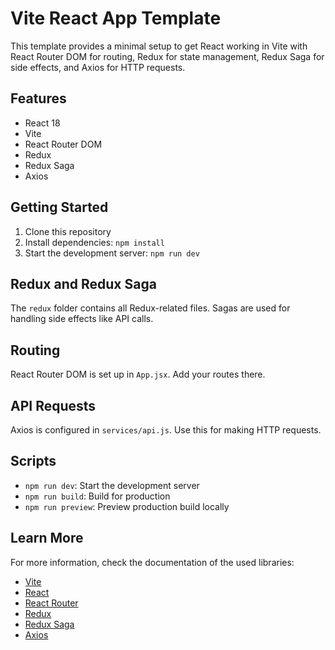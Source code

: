 # Vite React App Template

This template provides a minimal setup to get React working in Vite with React Router DOM for routing, Redux for state management, Redux Saga for side effects, and Axios for HTTP requests.

## Features

- React 18
- Vite
- React Router DOM
- Redux
- Redux Saga
- Axios

## Getting Started

1. Clone this repository
2. Install dependencies: `npm install`
3. Start the development server: `npm run dev`

## Redux and Redux Saga

The `redux` folder contains all Redux-related files. Sagas are used for handling side effects like API calls.

## Routing

React Router DOM is set up in `App.jsx`. Add your routes there.

## API Requests

Axios is configured in `services/api.js`. Use this for making HTTP requests.

## Scripts

- `npm run dev`: Start the development server
- `npm run build`: Build for production
- `npm run preview`: Preview production build locally

## Learn More

For more information, check the documentation of the used libraries:

- [Vite](https://vitejs.dev/)
- [React](https://reactjs.org/)
- [React Router](https://reactrouter.com/)
- [Redux](https://redux.js.org/)
- [Redux Saga](https://redux-saga.js.org/)
- [Axios](https://axios-http.com/)